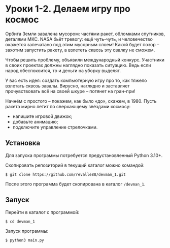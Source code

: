 # Уроки 1-2. Делаем игру про космос

Орбита Земли завалена мусором: частями ракет, обломками спутников, деталями МКС. NASA бьёт тревогу: ещё чуть-чуть, и человечество окажется запечатано под этим мусорным слоем! Какой будет позор – захотим запустить ракету, а взлететь сквозь эту свалку не сможем.  

Чтобы решить проблему, объявили международный конкурс. Участники в своих проектах должны наглядно показать ситуацию. Ведь если народ обеспокоится, то и деньги на уборку выделят.  

У вас есть идея: создать компьютерную игру про то, как тяжело взлетать сквозь завалы. Вирусно, наглядно и заставляет прочувствовать всё на своей шкуре – потянет на гран-при!  

Начнём с простого – покажем, как было «до», скажем, в 1980. Пусть ракета мирно летит по сверкающему звёздами космосу:
- напишите игровой движок;
- добавьте анимацию;
- подключите управление стрелочками.

## Установка

Для запуска программы потребуется предустановленный Python 3.10+.

Скопировать репозиторий в текущий каталог можно командой:
```
$ git clone https://github.com/revalle88/devman_1.git
```
После этого программа будет скопирована в каталог ```/devman_1```.

## Запуск

Перейти в каталог с программой:
```
$ cd devman_1
```
Запуск программы:
```
$ python3 main.py
```
